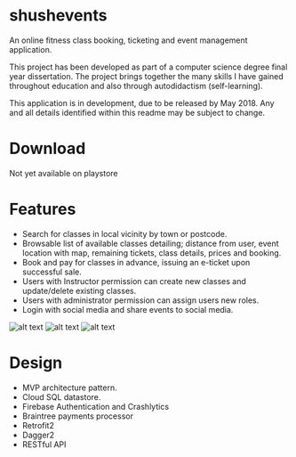# shushevents

An online fitness class booking, ticketing and event management application.

This project has been developed as part of a computer science degree final year dissertation. The project brings together the many skills I have gained throughout education and also through autodidactism (self-learning).

This application is in development, due to be released by May 2018. Any and all details identified within this readme may be subject to change.

# Download
Not yet available on playstore

# Features
* Search for classes in local vicinity by town or postcode.
* Browsable list of available classes detailing; distance from user, event location with map, remaining tickets, class details, prices and booking.
* Book and pay for classes in advance, issuing an e-ticket upon successful sale.
* Users with Instructor permission can create new classes and update/delete existing classes.
* Users with administrator permission can assign users new roles.
* Login with social media and share events to social media.

![alt text](http://www.jakebreen.co.uk/images/event_screen.jpg) ![alt text](http://www.jakebreen.co.uk/images/event_purchase.jpg) ![alt text](http://www.jakebreen.co.uk/images/event_create.jpg)


# Design
* MVP architecture pattern.
* Cloud SQL datastore.
* Firebase Authentication and Crashlytics
* Braintree payments processor
* Retrofit2
* Dagger2
* RESTful API

